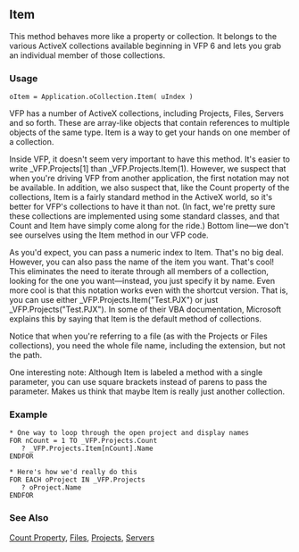 ## Item

This method behaves more like a property or collection. It belongs to the various ActiveX collections available beginning in VFP 6 and lets you grab an individual member of those collections.

### Usage

```foxpro
oItem = Application.oCollection.Item( uIndex )
```

VFP has a number of ActiveX collections, including Projects, Files, Servers and so forth. These are array-like objects that contain references to multiple objects of the same type. Item is a way to get your hands on one member of a collection. 

Inside VFP, it doesn't seem very important to have this method. It's easier to write _VFP.Projects[1] than _VFP.Projects.Item(1). However, we suspect that when you're driving VFP from another application, the first notation may not be available. In addition, we also suspect that, like the Count property of the collections, Item is a fairly standard method in the ActiveX world, so it's better for VFP's collections to have it than not. (In fact, we're pretty sure these collections are implemented using some standard classes, and that Count and Item have simply come along for the ride.) Bottom line&mdash;we don't see ourselves using the Item method in our VFP code.

As you'd expect, you can pass a numeric index to Item. That's no big deal. However, you can also pass the name of the item you want. That's cool! This eliminates the need to iterate through all members of a collection, looking for the one you want&mdash;instead, you just specify it by name. Even more cool is that this notation works even with the shortcut version. That is, you can use either _VFP.Projects.Item("Test.PJX") or just _VFP.Projects("Test.PJX"). In some of their VBA documentation, Microsoft explains this by saying that Item is the default method of collections.

Notice that when you're referring to a file (as with the Projects or Files collections), you need the whole file name, including the extension, but not the path.

One interesting note: Although Item is labeled a method with a single parameter, you can use square brackets instead of parens to pass the parameter. Makes us think that maybe Item is really just another collection.

### Example

```foxpro
* One way to loop through the open project and display names
FOR nCount = 1 TO _VFP.Projects.Count
   ? _VFP.Projects.Item[nCount].Name
ENDFOR

* Here's how we'd really do this
FOR EACH oProject IN _VFP.Projects
   ? oProject.Name
ENDFOR
```
### See Also

[Count Property](s4g743.md), [Files](s4g734.md), [Projects](s4g728.md), [Servers](s4g754.md)